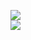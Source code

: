 [![](https://img.shields.io/badge/Made%20With-Github%20Spray-lightgrey.svg?style=for-the-badge&logo=github)](https://github.com/Annihil/github-spray#18177)  
[![](https://i.imgur.com/2DrTn0Z.gif)](https://github.com/Annihil/github-spray)